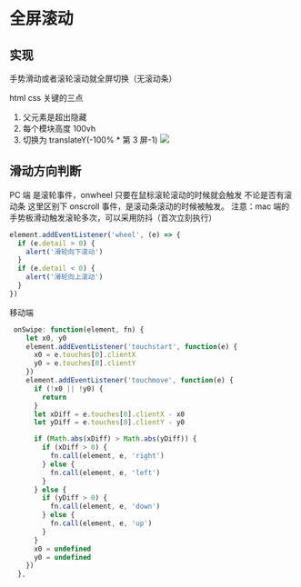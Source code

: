# 全屏滚动

## 实现

手势滑动或者滚轮滚动就全屏切换（无滚动条）

html css 关键的三点

1. 父元素是超出隐藏
2. 每个模块高度 100vh
3. 切换为 translateY(-100% \* 第 3 屏-1)
   <img src ='public/assets/Snipaste_2022-08-22_16-31-52.png'>

## 滑动方向判断

PC 端
是滚轮事件，onwheel 只要在鼠标滚轮滚动的时候就会触发 不论是否有滚动条
这里区别下 onscroll 事件，是滚动条滚动的时候被触发。
注意：mac 端的手势板滑动触发滚轮多次，可以采用防抖（首次立刻执行）

```js
element.addEventListener('wheel', (e) => {
  if (e.detail > 0) {
    alert('滑轮向下滚动')
  }
  if (e.detail < 0) {
    alert('滑轮向上滚动')
  }
})
```

移动端

```js
 onSwipe: function(element, fn) {
    let x0, y0
    element.addEventListener('touchstart', function(e) {
      x0 = e.touches[0].clientX
      y0 = e.touches[0].clientY
    })
    element.addEventListener('touchmove', function(e) {
      if (!x0 || !y0) {
        return
      }
      let xDiff = e.touches[0].clientX - x0
      let yDiff = e.touches[0].clientY - y0

      if (Math.abs(xDiff) > Math.abs(yDiff)) {
        if (xDiff > 0) {
          fn.call(element, e, 'right')
        } else {
          fn.call(element, e, 'left')
        }
      } else {
        if (yDiff > 0) {
          fn.call(element, e, 'down')
        } else {
          fn.call(element, e, 'up')
        }
      }
      x0 = undefined
      y0 = undefined
    })
  },
```
